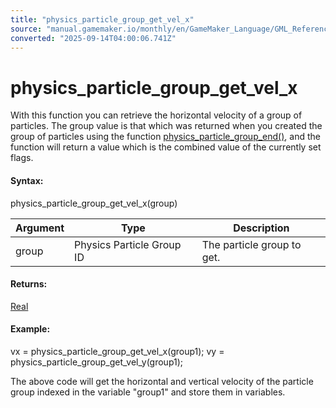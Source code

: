 ```yaml
---
title: "physics_particle_group_get_vel_x"
source: "manual.gamemaker.io/monthly/en/GameMaker_Language/GML_Reference/Physics/Soft_Body_Particles/physics_particle_group_get_vel_x.htm"
converted: "2025-09-14T04:00:06.741Z"
---
```


# physics\_particle\_group\_get\_vel\_x

With this function you can retrieve the horizontal velocity of a group of particles. The group value is that which was returned when you created the group of particles using the function [physics\_particle\_group\_end()](physics_particle_group_end.md), and the function will return a value which is the combined value of the currently set flags.

#### Syntax:

physics\_particle\_group\_get\_vel\_x(group)

| Argument | Type | Description |
| --- | --- | --- |
| group | Physics Particle Group ID | The particle group to get. |

#### Returns:

[Real](../../../GML_Overview/Data_Types.md)

#### Example:

vx = physics\_particle\_group\_get\_vel\_x(group1);
vy = physics\_particle\_group\_get\_vel\_y(group1);

The above code will get the horizontal and vertical velocity of the particle group indexed in the variable "group1" and store them in variables.